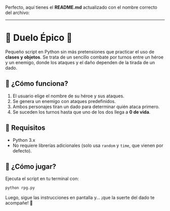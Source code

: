 Perfecto, aquí tienes el **README.md** actualizado con el nombre correcto del archivo:

---

# 🏹 Duelo Épico 🏰  

Pequeño script en Python sin más pretensiones que practicar el uso de **clases y objetos**. Se trata de un sencillo combate por turnos entre un héroe y un enemigo, donde los ataques y el daño dependen de la tirada de un dado.  

## 🎲 ¿Cómo funciona?  
1. El usuario elige el nombre de su héroe y sus ataques.  
2. Se genera un enemigo con ataques predefinidos.  
3. Ambos personajes tiran un dado para determinar quién ataca primero.  
4. Se suceden los turnos hasta que uno de los dos llega a **0 de vida**.  

## 🔧 Requisitos  
- Python 3.x  
- No requiere librerías adicionales (solo usa `random` y `time`, que vienen por defecto).  

## 🚀 ¿Cómo jugar?  
Ejecuta el script en tu terminal con:  

```bash
python rpg.py
```

Luego, sigue las instrucciones en pantalla y… ¡que la suerte del dado te acompañe! 🎲  

